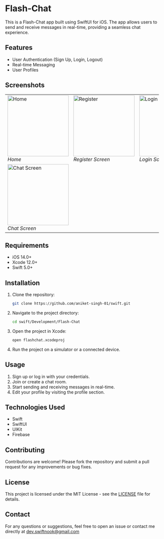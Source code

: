 # Flash-Chat

This is a Flash-Chat app built using SwiftUI for iOS. The app allows users to send and receive messages in real-time, providing a seamless chat experience.

## Features

- User Authentication (Sign Up, Login, Logout)
- Real-time Messaging
- User Profiles

## Screenshots

<table>
  <tr>
    <td>
      <img src="./FlashChat/ScreenShots/home.png" alt="Home" width="200"/>
      <br>
      <em>Home</em>
    </td>
    <td>
      <img src="./FlashChat/ScreenShots/register.png" alt="Register" width="200"/>
      <br>
      <em>Register Screen</em>
    </td>
    <td>
      <img src="./FlashChat/ScreenShots/login.png" alt="Login Screen" width="200"/>
      <br>
      <em>Login Screen</em>
    </td>
  </tr>
  <tr>
    <td>
      <img src="./FlashChat/ScreenShots/chat.png" alt="Chat Screen" width="200"/>
      <br>
      <em>Chat Screen</em>
    </td>
  </tr>
</table>

## Requirements

- iOS 14.0+
- Xcode 12.0+
- Swift 5.0+

## Installation

1. Clone the repository:
    ```bash
    git clone https://github.com/aniket-singh-01/swift.git
    ```
2. Navigate to the project directory:
    ```bash
    cd swift/Development/Flash-Chat
    ```
3. Open the project in Xcode:
    ```bash
    open flashchat.xcodeproj
    ```
4. Run the project on a simulator or a connected device.

## Usage

1. Sign up or log in with your credentials.
2. Join or create a chat room.
3. Start sending and receiving messages in real-time.
4. Edit your profile by visiting the profile section.

## Technologies Used

- Swift
- SwiftUI
- UIKit
- Firebase

## Contributing

Contributions are welcome! Please fork the repository and submit a pull request for any improvements or bug fixes.

## License

This project is licensed under the MIT License - see the [LICENSE](LICENSE) file for details.

## Contact

For any questions or suggestions, feel free to open an issue or contact me directly at dev.swiftnook@gmail.com

